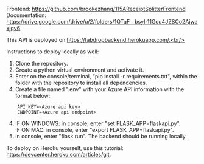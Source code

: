 Frontend: https://github.com/brookezhang/115AReceiptSplitterFrontend<br/>
Documentation: https://drive.google.com/drive/u/2/folders/1QTqF__bsyIr11Gcu4JZSCo2Ajwaxjqv6


This API is deployed on https://tabdropbackend.herokuapp.com/.<br/>

Instructions to deploy locally as well:

1. Clone the repository.
2. Create a python virtual environment and activate it.
3. Enter on the console/terminal, "pip install -r requirements.txt", within the folder with the repository to install all dependencies.
4. Create a file named ".env" with your Azure API information with the format below:
```
    API_KEY=<Azure api key>
    ENDPOINT=<Azure api endpoint>
```
4. IF ON WINDOWS: in console, enter "set FLASK_APP=flaskapi.py".<br/>
IF ON MAC: in console, enter "export FLASK_APP=flaskapi.py".
5. in console, enter "flask run". The backend should be running locally.<br/>

To deploy on Heroku yourself, use this tutorial: https://devcenter.heroku.com/articles/git.
